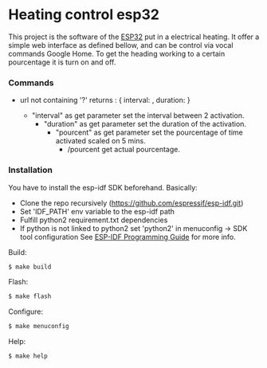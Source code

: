 # Heating control esp32

This project is the software of the [ESP32](https://www.espressif.com/en/products/hardware/esp-wroom-32/overview) put in a electrical heating. It offer a simple web interface as defined bellow, and can be control via vocal commands Google Home.
To get the heading working to a certain pourcentage it is turn on and off.
### Commands
  - url not containing '?' returns : { interval: <interval>, duration: <duration> }
    - "interval" as get parameter set the interval between 2 activation.
      - "duration" as get parameter set the duration of the activation.
        - "pourcent" as get parameter set the pourcentage of time activated scaled on 5 mins.
          - /pourcent get actual pourcentage.

### Installation

You have to install the esp-idf SDK beforehand.
Basically:
- Clone the repo recursively (https://github.com/espressif/esp-idf.git)
- Set 'IDF_PATH' env variable to the esp-idf path
- Fulfill python2 requirement.txt dependencies
- If python is not linked to python2 set 'python2' in menuconfig -> SDK tool configuration
See [ESP-IDF Programming Guide](https://docs.espressif.com/projects/esp-idf/en/latest/get-started/index.html) for more info.

Build:
```sh
$ make build
```

Flash:
```sh
$ make flash
```

Configure:
```sh
$ make menuconfig
```

Help:
```sh
$ make help
```
